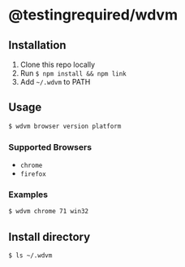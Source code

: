 # @testingrequired/wdvm

## Installation

1. Clone this repo locally
1. Run `$ npm install && npm link`
1. Add `~/.wdvm` to PATH

## Usage

```bash
$ wdvm browser version platform
```

### Supported Browsers

- `chrome`
- `firefox`

### Examples

```bash
$ wdvm chrome 71 win32
```

## Install directory

```
$ ls ~/.wdvm
```
